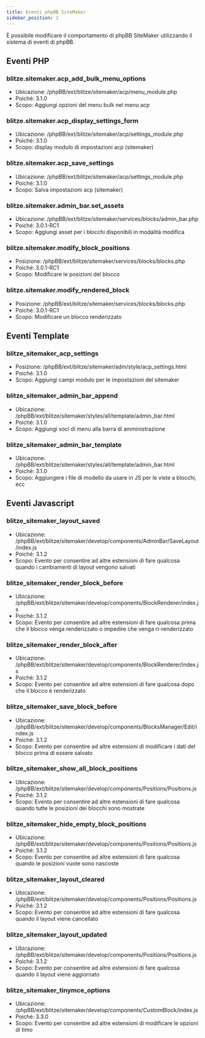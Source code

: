 ```yaml
---
title: Eventi phpBB SiteMaker
sidebar_position: 2
---
```


È possibile modificare il comportamento di phpBB SiteMaker utilizzando il sistema di eventi di phpBB.

## Eventi PHP

### blitze.sitemaker.acp_add_bulk_menu_options

-   Ubicazione: /phpBB/ext/blitze/sitemaker/acp/menu_module.php
-   Poiché: 3.1.0
-   Scopo: Aggiungi opzioni del menu bulk nel menu acp

### blitze.sitemaker.acp_display_settings_form

-   Ubicazione: /phpBB/ext/blitze/sitemaker/acp/settings_module.php
-   Poiché: 3.1.0
-   Scopo: display modulo di impostazioni acp (sitemaker)

### blitze.sitemaker.acp_save_settings

-   Ubicazione: /phpBB/ext/blitze/sitemaker/acp/settings_module.php
-   Poiché: 3.1.0
-   Scopo: Salva impostazioni acp (sitemaker)

### blitze.sitemaker.admin_bar.set_assets

-   Ubicazione: /phpBB/ext/blitze/sitemaker/services/blocks/admin_bar.php
-   Poiché: 3.0.1-RC1
-   Scopo: Aggiungi asset per i blocchi disponibili in modalità modifica

### blitze.sitemaker.modify_block_positions

-   Posizione: /phpBB/ext/blitze/sitemaker/services/blocks/blocks.php
-   Poiché: 3.0.1-RC1
-   Scopo: Modificare le posizioni del blocco

### blitze.sitemaker.modify_rendered_block

-   Posizione: /phpBB/ext/blitze/sitemaker/services/blocks/blocks.php
-   Poiché: 3.0.1-RC1
-   Scopo: Modificare un blocco renderizzato

## Eventi Template

### blitze_sitemaker_acp_settings

-   Posizione: /phpBB/ext/blitze/sitemaker/adm/style/acp_settings.html
-   Poiché: 3.1.0
-   Scopo: Aggiungi campi modulo per le impostazioni del sitemaker

### blitze_sitemaker_admin_bar_append

-   Ubicazione: /phpBB/ext/blitze/sitemaker/styles/all/template/admin_bar.html
-   Poiché: 3.1.0
-   Scopo: Aggiungi voci di menu alla barra di amministrazione

### blitze_sitemaker_admin_bar_template

-   Ubicazione: /phpBB/ext/blitze/sitemaker/styles/all/template/admin_bar.html
-   Poiché: 3.1.0
-   Scopo: Aggiungere i file di modello da usare in JS per le viste a blocchi, ecc

## Eventi Javascript

### blitze_sitemaker_layout_saved

-   Ubicazione: /phpBB/ext/blitze/sitemaker/develop/components/AdminBar/SaveLayout/index.js
-   Poiché: 3.1.2
-   Scopo: Evento per consentire ad altre estensioni di fare qualcosa quando i cambiamenti di layout vengono salvati

### blitze_sitemaker_render_block_before

-   Ubicazione: /phpBB/ext/blitze/sitemaker/develop/components/BlockRenderer/index.js
-   Poiché: 3.1.2
-   Scopo: Evento per consentire ad altre estensioni di fare qualcosa prima che il blocco venga renderizzato o impedire che venga ri-renderizzato

### blitze_sitemaker_render_block_after

-   Ubicazione: /phpBB/ext/blitze/sitemaker/develop/components/BlockRenderer/index.js
-   Poiché: 3.1.2
-   Scopo: Evento per consentire ad altre estensioni di fare qualcosa dopo che il blocco è renderizzato

### blitze_sitemaker_save_block_before

-   Ubicazione: /phpBB/ext/blitze/sitemaker/develop/components/BlocksManager/Edit/index.js
-   Poiché: 3.1.2
-   Scopo: Evento per consentire ad altre estensioni di modificare i dati del blocco prima di essere salvato

### blitze_sitemaker_show_all_block_positions

-   Ubicazione: /phpBB/ext/blitze/sitemaker/develop/components/Positions/Positions.js
-   Poiché: 3.1.2
-   Scopo: Evento per consentire ad altre estensioni di fare qualcosa quando tutte le posizioni dei blocchi sono mostrate

### blitze_sitemaker_hide_empty_block_positions

-   Ubicazione: /phpBB/ext/blitze/sitemaker/develop/components/Positions/Positions.js
-   Poiché: 3.1.2
-   Scopo: Evento per consentire ad altre estensioni di fare qualcosa quando le posizioni vuote sono nascoste

### blitze_sitemaker_layout_cleared

-   Ubicazione: /phpBB/ext/blitze/sitemaker/develop/components/Positions/Positions.js
-   Poiché: 3.1.2
-   Scopo: Evento per consentire ad altre estensioni di fare qualcosa quando il layout viene cancellato

### blitze_sitemaker_layout_updated

-   Ubicazione: /phpBB/ext/blitze/sitemaker/develop/components/Positions/Positions.js
-   Poiché: 3.1.2
-   Scopo: Evento per consentire ad altre estensioni di fare qualcosa quando il layout viene aggiornato

### blitze_sitemaker_tinymce_options

-   Ubicazione: /phpBB/ext/blitze/sitemaker/develop/components/CustomBlock/index.js
-   Poiché: 3.3.0
-   Scopo: Evento per consentire ad altre estensioni di modificare le opzioni di timo
